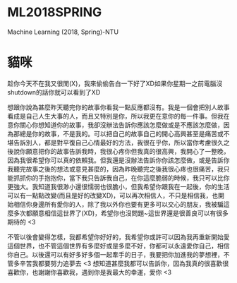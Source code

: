 # ML2018SPRING
Machine Learning (2018, Spring)-NTU


# 貓咪
趁你今天不在我又很閒(X)，我來偷偷告白一下好了XD如果你星期一之前電腦沒shutdown的話你就可以看到了XD

想跟你說為甚麼昨天聽完你的故事你看我一點反應都沒有。我是一個會把別人故事看成是自己人生大事的人，而且又特別是你，所以我更在意你的每一件事。但我在意你關心你想知道你的故事，我卻沒辦法告訴你應該怎麼做或是不應該怎麼做，因為那總是你的故事，不是我的。可以把自己的故事自己的開心高興甚至是痛苦或不堪告訴別人，都是對平復自己心情最好的方法，我很在乎你，所以當你考慮很久之後說你願意把你的故事告訴我時，我很心疼你但我真的很高興，我開心了一整晚，因為我很希望你可以真的依賴我。但我還是沒辦法告訴你你該怎麼做，或是告訴你我聽完故事之後的想法或意見甚麼的，因為昨晚聽完之後我很心疼也很痛苦，我只能抓抓你的手抱抱你，當下我只告訴我自己，在你這麼脆弱的時候，我只可以比你更強大。我知道我很渺小還很懦弱也很膽小，但我希望你跟我在一起後，你的生活可以有一點點改變(而且是好的改變XD)，可以再次相信人，不只是相信我，也開始相信你身邊所有愛你的人，除了我以外你也要有更多可以交心的朋友，我被騙這麼多次都願意相信這世界了(XD)，希望你也沒問題~這世界還是很善良可以有很多期待的 <3

不管以後會變得怎樣，我都希望你好好的，我希望你或許可以因為我再重新開始愛這個世界，也不管這個世界有多麼好或是多麼不好，你都可以永遠愛你自己，相信你自己。以後還可以有好多好多個一起牽手的日子，我要把你加進我的夢想裡，不管多辛苦我都要努力追夢去 <3 想知道甚麼我都可以告訴你，因為我真的很喜歡很喜歡你，也謝謝你喜歡我，遇到你是我最大的幸運，愛你 <3

